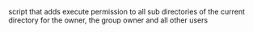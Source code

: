 script that adds execute permission to all sub directories of the current directory for the owner, the group owner and all other users

